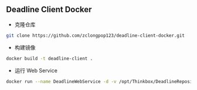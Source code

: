 Deadline Client Docker
--
 - 克隆仓库
```bash
git clone https://github.com/zclongpop123/deadline-client-docker.git
```
- 构建镜像
```bash
docker build -t deadline-client .
```
- 运行 Web Service
```bash
docker run --name DeadlineWebService -d -v /opt/Thinkbox/DeadlineRepository10:/mnt/DeadlineRepository10 -p 8081:8081 deadline-client ./deadlinewebservice
```
